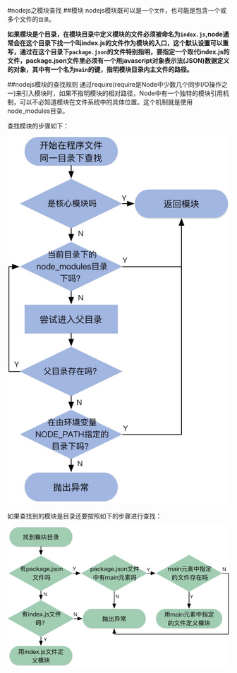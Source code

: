#nodejs之模块查找
##模块
nodejs模块既可以是一个`文件`，也可能是包含一个或多个文件的`目录`。

**如果模块是个目录，在模块目录中定义模块的文件必须被命名为`index.js`,node通常会在这个目录下找一个叫index.js的文件作为模块的入口，这个默认设置可以重写，通过在这个目录下`package.json`的文件特别指明，要指定一个取代index.js的文件，package.json文件里必须有一个用javascript对象表示法(JSON)数据定义的对象，其中有一个名为`main`的键，指明模块目录内主文件的路径。**

##nodejs模块的查找规则 
通过require(require是Node中少数几个同步I/O操作之一)来引入模块时，如果不指明模块的相对路径，Node中有一个独特的模块引用机制，可以不必知道模块在文件系统中的具体位置。这个机制就是使用node_modules目录。

查找模块的步骤如下：

![模块查找步骤](../images/nodejs之模块查找步骤.png)

如果查找到的模块是目录还要按照如下的步骤进行查找：

![模块为目录时的查找步骤](../images/nodejs之模块为目录时的查找步骤.png)